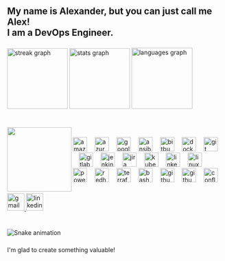 <h2 align="left">My name is Alexander, but you can just call me Alex!<br>I am a DevOps Engineer.</h2>

###

<div align="left">
  <img src="https://streak-stats.demolab.com?user=zaichegk&locale=en&mode=daily&theme=default&hide_border=false&border_radius=5" height="141" alt="streak graph"  />
  <img src="https://github-readme-stats.vercel.app/api?username=zaichegk&hide_title=false&hide_rank=false&show_icons=true&include_all_commits=true&count_private=true&disable_animations=false&theme=default&locale=en&hide_border=false" height="141" alt="stats graph"  />
  <img src="https://github-readme-stats.vercel.app/api/top-langs?username=zaichegk&locale=en&hide_title=false&layout=compact&card_width=320&langs_count=5&theme=default&hide_border=false" height="142" alt="languages graph"  />
</div>

###

<br clear="both">

<img align="left" height="150" src="https://www.globalsign.com/application/files/8716/8451/0374/Devsecops_GIF.gif"  />

###

<div align="left">
  <img src="https://skillicons.dev/icons?i=aws" height="33" alt="amazonwebservices logo"  />
  <img width="10" />
  <img src="https://skillicons.dev/icons?i=azure" height="33" alt="azure logo"  />
  <img width="10" />
  <img src="https://cdn.jsdelivr.net/gh/devicons/devicon/icons/googlecloud/googlecloud-original.svg" height="33" alt="googlecloud logo"  />
  <img width="10" />
  <img src="https://skillicons.dev/icons?i=ansible" height="33" alt="ansible logo"  />
  <img width="10" />
  <img src="https://cdn.jsdelivr.net/gh/devicons/devicon/icons/bitbucket/bitbucket-original.svg" height="33" alt="bitbucket logo"  />
  <img width="10" />
  <img src="https://cdn.jsdelivr.net/gh/devicons/devicon/icons/docker/docker-original.svg" height="33" alt="docker logo"  />
  <img width="10" />
  <img src="https://cdn.jsdelivr.net/gh/devicons/devicon/icons/git/git-original.svg" height="33" alt="git logo"  />
  <img width="10" />
  <img src="https://cdn.jsdelivr.net/gh/devicons/devicon/icons/gitlab/gitlab-original.svg" height="33" alt="gitlab logo"  />
  <img width="10" />
  <img src="https://skillicons.dev/icons?i=jenkins" height="33" alt="jenkins logo"  />
  <img width="10" />
  <img src="https://cdn.simpleicons.org/jira/0052CC" height="33" alt="jira logo"  />
  <img width="10" />
  <img src="https://skillicons.dev/icons?i=kubernetes" height="33" alt="kubernetes logo"  />
  <img width="10" />
  <img src="https://skillicons.dev/icons?i=linkedin" height="33" alt="linkedin logo"  />
  <img width="10" />
  <img src="https://skillicons.dev/icons?i=linux" height="33" alt="linux logo"  />
  <img width="10" />
  <img src="https://skillicons.dev/icons?i=powershell" height="33" alt="powershell logo"  />
  <img width="10" />
  <img src="https://skillicons.dev/icons?i=openshift" height="33" alt="redhatopenshift logo"  />
  <img width="10" />
  <img src="https://cdn.simpleicons.org/terraform/7B42BC" height="33" alt="terraform logo"  />
  <img width="10" />
  <img src="https://skillicons.dev/icons?i=bash" height="33" alt="bash logo"  />
  <img width="10" />
  <img src="https://skillicons.dev/icons?i=github" height="33" alt="github logo"  />
  <img width="10" />
  <img src="https://skillicons.dev/icons?i=githubactions" height="33" alt="githubactions logo"  />
  <img width="10" />
  <img src="https://cdn.jsdelivr.net/gh/devicons/devicon/icons/confluence/confluence-original.svg" height="33" alt="confluence logo"  />
</div>

###

<div align="left">
  <a href="zaichegk@gmail.com" target="_blank">
    <img src="https://img.shields.io/static/v1?message=Gmail&logo=gmail&label=&color=D14836&logoColor=white&labelColor=&style=for-the-badge" height="40" alt="gmail logo"  />
  </a>
  <a href="https://www.linkedin.com/in/alex-r-ba04171a1/" target="_blank">
    <img src="https://img.shields.io/static/v1?message=LinkedIn&logo=linkedin&label=&color=0077B5&logoColor=white&labelColor=&style=for-the-badge" height="40" alt="linkedin logo"  />
  </a>
</div>

###

<br clear="both">

<img src="https://raw.githubusercontent.com/zaichegk/zaichegk/output/snake.svg" alt="Snake animation" />

###

<p align="left">I'm glad to create something valuable!</p>

###
